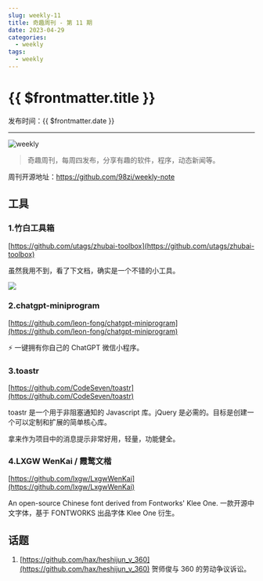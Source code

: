 ```yaml
---
slug: weekly-11
title: 奇趣周刊 - 第 11 期
date: 2023-04-29
categories:
  - weekly
tags:
  - weekly
---
```


# {{ $frontmatter.title }}

发布时间：{{ $frontmatter.date }}

---

![weekly](https://imgurl.zishu.me/weekly.webp)

> 奇趣周刊，每周四发布，分享有趣的软件，程序，动态新闻等。

周刊开源地址：https://github.com/98zi/weekly-note


## 工具

### 1.竹白工具箱
[https://github.com/utags/zhubai-toolbox](https://github.com/utags/zhubai-toolbox)

虽然我用不到，看了下文档，确实是一个不错的小工具。

![](https://cdn.statically.io/gh/98zi/imgurl/main/images/20230417/image.6nb0xvp9k1g0.webp)

### 2.chatgpt-miniprogram
[https://github.com/leon-fong/chatgpt-miniprogram](https://github.com/leon-fong/chatgpt-miniprogram)

⚡️ 一键拥有你自己的 ChatGPT 微信小程序。

### 3.toastr
[https://github.com/CodeSeven/toastr](https://github.com/CodeSeven/toastr)

toastr 是一个用于非阻塞通知的 Javascript 库。jQuery 是必需的。目标是创建一个可以定制和扩展的简单核心库。

拿来作为项目中的消息提示非常好用，轻量，功能健全。

### 4.LXGW WenKai / 霞鹜文楷
[https://github.com/lxgw/LxgwWenKai](https://github.com/lxgw/LxgwWenKai)

An open-source Chinese font derived from Fontworks' Klee One. 一款开源中文字体，基于 FONTWORKS 出品字体 Klee One 衍生。

## 话题

1. [https://github.com/hax/heshijun_v_360](https://github.com/hax/heshijun_v_360)  贺师俊与 360 的劳动争议诉讼。
